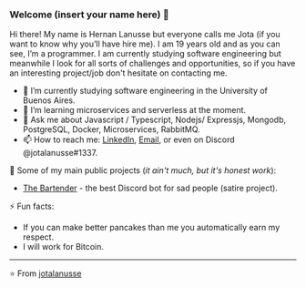 ### Welcome (insert your name here) 👋

Hi there! My name is Hernan Lanusse but everyone calls me Jota (if you want to know why you’ll have hire me). I am 19 years old and as you can see, I’m a programmer. I am currently studying software engineering but meanwhile I look for all sorts of challenges and opportunities, so if you have an interesting project/job don't hesitate on contacting me.

- 🔭 I’m currently studying software engineering in the University of Buenos Aires.
- 🌱 I’m learning microservices and serverless at the moment.
- 💬 Ask me about Javascript / Typescript, Nodejs/ Expressjs, Mongodb, PostgreSQL, Docker, Microservices, RabbitMQ.
- 📫 How to reach me: [LinkedIn](https://www.linkedin.com/in/jotalanusse), [Email](mailTo:jotalanusse@gmail.com), or even on Discord @jotalanusse#1337.

🚀 Some of my main public projects (_it ain't much, but it's honest work_):
- [The Bartender](https://github.com/jotalanusse/the-bartender) - the best Discord bot for sad people (satire project).

⚡ Fun facts:
- If you can make better pancakes than me you automatically earn my respect.
- I will work for Bitcoin.

---
⭐️ From [jotalanusse](https://github.com/jotalanusse)
